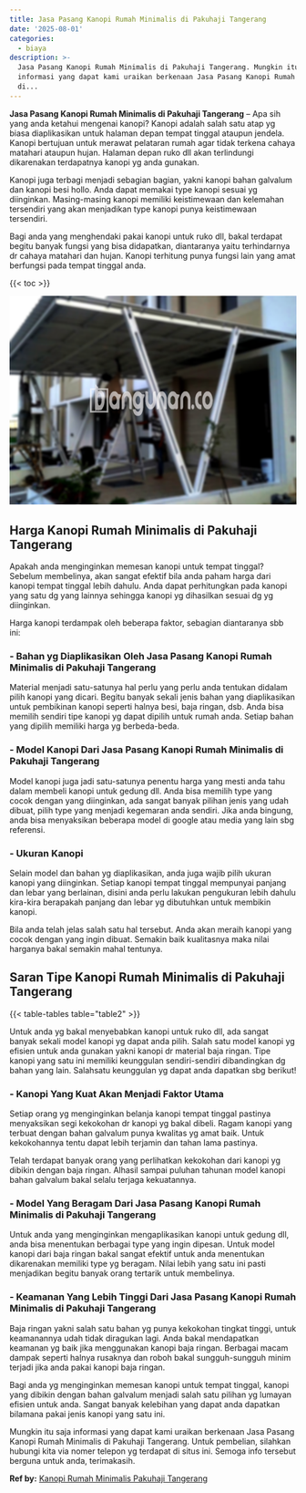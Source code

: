```yaml
---
title: Jasa Pasang Kanopi Rumah Minimalis di Pakuhaji Tangerang
date: '2025-08-01'
categories:
  - biaya
description: >-
  Jasa Pasang Kanopi Rumah Minimalis di Pakuhaji Tangerang. Mungkin itu saja
  informasi yang dapat kami uraikan berkenaan Jasa Pasang Kanopi Rumah Minimalis
  di...
---
```


**Jasa Pasang Kanopi Rumah Minimalis di Pakuhaji Tangerang** – Apa sih yang anda ketahui mengenai kanopi? Kanopi adalah salah satu atap yg biasa diaplikasikan untuk halaman depan tempat tinggal ataupun jendela. Kanopi bertujuan untuk merawat pelataran rumah agar tidak terkena cahaya matahari ataupun hujan. Halaman depan ruko dll akan terlindungi dikarenakan terdapatnya kanopi yg anda gunakan.

Kanopi juga terbagi menjadi sebagian bagian, yakni kanopi bahan galvalum dan kanopi besi hollo. Anda dapat memakai type kanopi sesuai yg diinginkan. Masing-masing kanopi memiliki keistimewaan dan kelemahan tersendiri yang akan menjadikan type kanopi punya keistimewaan tersendiri.

Bagi anda yang menghendaki pakai kanopi untuk ruko dll, bakal terdapat begitu banyak fungsi yang bisa didapatkan, diantaranya yaitu terhindarnya dr cahaya matahari dan hujan. Kanopi terhitung punya fungsi lain yang amat berfungsi pada tempat tinggal anda.

{{< toc >}}

![Jasa Pasang Kanopi Rumah Minimalis di Pakuhaji Tangerang](/images/harga-kanopi-minimalis-60.png)

## Harga Kanopi Rumah Minimalis di Pakuhaji Tangerang

Apakah anda menginginkan memesan kanopi untuk tempat tinggal? Sebelum membelinya, akan sangat efektif bila anda paham harga dari kanopi tempat tinggal lebih dahulu. Anda dapat perhitungkan pada kanopi yang satu dg yang lainnya sehingga kanopi yg dihasilkan sesuai dg yg diinginkan.

Harga kanopi terdampak oleh beberapa faktor, sebagian diantaranya sbb ini:

### \- Bahan yg Diaplikasikan Oleh Jasa Pasang Kanopi Rumah Minimalis di Pakuhaji Tangerang

Material menjadi satu-satunya hal perlu yang perlu anda tentukan didalam pilih kanopi yang dicari. Begitu banyak sekali jenis bahan yang diaplikasikan untuk pembikinan kanopi seperti halnya besi, baja ringan, dsb. Anda bisa memilih sendiri tipe kanopi yg dapat dipilih untuk rumah anda. Setiap bahan yang dipilih memiliki harga yg berbeda-beda.

### \- Model Kanopi Dari Jasa Pasang Kanopi Rumah Minimalis di Pakuhaji Tangerang

Model kanopi juga jadi satu-satunya penentu harga yang mesti anda tahu dalam membeli kanopi untuk gedung dll. Anda bisa memilih type yang cocok dengan yang diinginkan, ada sangat banyak pilihan jenis yang udah dibuat, pilih type yang menjadi kegemaran anda sendiri. Jika anda bingung, anda bisa menyaksikan beberapa model di google atau media yang lain sbg referensi.

### \- Ukuran Kanopi

Selain model dan bahan yg diaplikasikan, anda juga wajib pilih ukuran kanopi yang diinginkan. Setiap kanopi tempat tinggal mempunyai panjang dan lebar yang berlainan, disini anda perlu lakukan pengukuran lebih dahulu kira-kira berapakah panjang dan lebar yg dibutuhkan untuk membikin kanopi.

Bila anda telah jelas salah satu hal tersebut. Anda akan meraih kanopi yang cocok dengan yang ingin dibuat. Semakin baik kualitasnya maka nilai harganya bakal semakin mahal tentunya.

## Saran Tipe Kanopi Rumah Minimalis di Pakuhaji Tangerang

{{< table-tables table="table2" >}}

Untuk anda yg bakal menyebabkan kanopi untuk ruko dll, ada sangat banyak sekali model kanopi yg dapat anda pilih. Salah satu model kanopi yg efisien untuk anda gunakan yakni kanopi dr material baja ringan. Tipe kanopi yang satu ini memiliki keunggulan sendiri-sendiri dibandingkan dg bahan yang lain. Salahsatu keunggulan yg dapat anda dapatkan sbg berikut!

### \- Kanopi Yang Kuat Akan Menjadi Faktor Utama

Setiap orang yg menginginkan belanja kanopi tempat tinggal pastinya menyaksikan segi kekokohan dr kanopi yg bakal dibeli. Ragam kanopi yang terbuat dengan bahan galvalum punya kwalitas yg amat baik. Untuk kekokohannya tentu dapat lebih terjamin dan tahan lama pastinya.

Telah terdapat banyak orang yang perlihatkan kekokohan dari kanopi yg dibikin dengan baja ringan. Alhasil sampai puluhan tahunan model kanopi bahan galvalum bakal selalu terjaga kekuatannya.

### \- Model Yang Beragam Dari Jasa Pasang Kanopi Rumah Minimalis di Pakuhaji Tangerang

Untuk anda yang menginginkan mengaplikasikan kanopi untuk gedung dll, anda bisa menentukan berbagai type yang ingin dipesan. Untuk model kanopi dari baja ringan bakal sangat efektif untuk anda menentukan dikarenakan memiliki type yg beragam. Nilai lebih yang satu ini pasti menjadikan begitu banyak orang tertarik untuk membelinya.

### \- Keamanan Yang Lebih Tinggi Dari Jasa Pasang Kanopi Rumah Minimalis di Pakuhaji Tangerang

Baja ringan yakni salah satu bahan yg punya kekokohan tingkat tinggi, untuk keamanannya udah tidak diragukan lagi. Anda bakal mendapatkan keamanan yg baik jika menggunakan kanopi baja ringan. Berbagai macam dampak seperti halnya rusaknya dan roboh bakal sungguh-sungguh minim terjadi jika anda pakai kanopi baja ringan.

Bagi anda yg menginginkan memesan kanopi untuk tempat tinggal, kanopi yang dibikin dengan bahan galvalum menjadi salah satu pilihan yg lumayan efisien untuk anda. Sangat banyak kelebihan yang dapat anda dapatkan bilamana pakai jenis kanopi yang satu ini.

Mungkin itu saja informasi yang dapat kami uraikan berkenaan Jasa Pasang Kanopi Rumah Minimalis di Pakuhaji Tangerang. Untuk pembelian, silahkan hubungi kita via nomer telepon yg terdapat di situs ini. Semoga info tersebut berguna untuk anda, terimakasih.

**Ref by:**  [Kanopi Rumah Minimalis Pakuhaji Tangerang](https://id.wikipedia.org/wiki/Kanopi)
